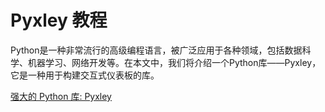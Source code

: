 # Pyxley 教程

<show-structure depth="3"/>

Python是一种非常流行的高级编程语言，被广泛应用于各种领域，包括数据科学、机器学习、网络开发等。在本文中，我们将介绍一个Python库——Pyxley，它是一种用于构建交互式仪表板的库。

<seealso>
<category ref="ref_docs">
    <a href="https://mp.weixin.qq.com/s/CyplKMSuTGFqiD5chEnM9Q">强大的 Python 库: Pyxley</a>
</category>
<category ref="ref_github">
</category>
<category ref="ref_issues">
</category>
<category ref="ref_hf">
</category>
<category ref="ref_ms">
</category>
</seealso>

